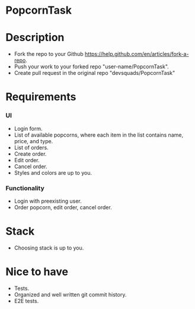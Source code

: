 # PopcornTask


# Description
- Fork the repo to your Github https://help.github.com/en/articles/fork-a-repo.
- Push your work to your forked repo "user-name/PopcornTask".
- Create pull request in the original repo "devsquads/PopcornTask"

# Requirements
### UI
- Login form.
- List of available popcorns, where each item in the list contains name, price, and type.
- List of orders.
- Create order.
- Edit order.
- Cancel order.
- Styles and colors are up to you.
### Functionality
- Login with preexisting user.
- Order popcorn, edit order, cancel order.
# Stack
- Choosing stack is up to you.
# Nice to have
- Tests.
- Organized and well written git commit history.
- E2E tests.
